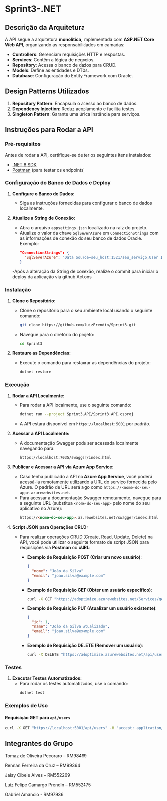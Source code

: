 # Sprint3-.NET

## Descrição da Arquitetura
A API segue a arquitetura **monolítica**, implementada com **ASP.NET Core Web API**, organizando as responsabilidades em camadas:

- **Controllers**: Gerenciam requisições HTTP e respostas.
- **Services**: Contêm a lógica de negócios.
- **Repository**: Acessa o banco de dados para CRUD.
- **Models**: Define as entidades e DTOs.
- **Database**: Configuração do Entity Framework com Oracle.

## Design Patterns Utilizados
1. **Repository Pattern**: Encapsula o acesso ao banco de dados.
2. **Dependency Injection**: Reduz acoplamento e facilita testes.
3. **Singleton Pattern**: Garante uma única instância para serviços.

## Instruções para Rodar a API

### Pré-requisitos

Antes de rodar a API, certifique-se de ter os seguintes itens instalados:

- [.NET 8 SDK](https://dotnet.microsoft.com/download)
- [Postman](https://www.postman.com/downloads/) (para testar os endpoints)

### Configuração do Banco de Dados e Deploy

1. **Configure o Banco de Dados:**
   - Siga as instruções fornecidas para configurar o banco de dados localmente.

2. **Atualize a String de Conexão:**
   - Abra o arquivo `appsettings.json` localizado na raiz do projeto.
   - Atualize o valor da chave `SqlSeverAzure` em `ConnectionStrings` com as informações de conexão do seu banco de dados Oracle. Exemplo:
     ```json
     "ConnectionStrings": {
       "SqlSeverAzure": "Data Source=seu_host:1521/seu_serviço;User ID=seu_usuario;Password=sua_senha;"
     }
     ```
   -Após a alteração da String de conexão, realize o commit para iniciar o deploy da aplicação via github Actions
### Instalação

1. **Clone o Repositório:**
   - Clone o repositório para o seu ambiente local usando o seguinte comando:
     ```bash
     git clone https://github.com/luizPrendin/Sprint3.git
     ```
   - Navegue para o diretório do projeto:
     ```bash
     cd Sprint3
     ```

2. **Restaure as Dependências:**
   - Execute o comando para restaurar as dependências do projeto:
     ```bash
     dotnet restore
     ```

### Execução

1. **Rodar a API Localmente:**
   - Para rodar a API localmente, use o seguinte comando:
     ```bash
     dotnet run --project Sprint3.API/Sprint3.API.csproj
     ```
   - A API estará disponível em `https://localhost:5001` por padrão.

2. **Acessar a API Localmente:**
   - A documentação Swagger pode ser acessada localmente navegando para:
     ```markdown
     https://localhost:7035/swagger/index.html
     ```

3. **Publicar e Acessar a API via Azure App Service:**
   - Caso tenha publicado a API no **Azure App Service**, você poderá acessá-la remotamente utilizando a URL do serviço fornecida pelo Azure. O padrão de URL será algo como `https://<nome-do-seu-app>.azurewebsites.net`.
   - Para acessar a documentação Swagger remotamente, navegue para a seguinte URL (substitua `<nome-do-seu-app>` pelo nome do seu aplicativo no Azure):
     ```markdown
     https://<nome-do-seu-app>.azurewebsites.net/swagger/index.html
     ```

4. **Script JSON para Operações CRUD:**
   - Para realizar operações CRUD (Create, Read, Update, Delete) na API, você pode utilizar o seguinte formato de script JSON para requisições via **Postman** ou **cURL**:

     - **Exemplo de Requisição POST (Criar um novo usuário)**:
       ```json
       {          
         "nome": "João da Silva",
         "email": "joao.silva@example.com"
       }
       ```

     - **Exemplo de Requisição GET (Obter um usuário específico)**:
       ```bash
       curl -X GET "https://adoptimize.azurewebsites.net/Services/getValue?value=3" -H "accept: application/json"
       ```

     - **Exemplo de Requisição PUT (Atualizar um usuário existente)**:
       ```json
       {
         "id": 1,
         "name": "João da Silva Atualizado",
         "email": "joao.silva@example.com"
       }
       ```

     - **Exemplo de Requisição DELETE (Remover um usuário)**:
       ```bash
       curl -X DELETE "https://adoptimize.azurewebsites.net/api/users/1"
       ```

### Testes

1. **Executar Testes Automatizados:**
   - Para rodar os testes automatizados, use o comando:
     ```bash
     dotnet test
     ```

### Exemplos de Uso

#### Requisição GET para `api/users`

```bash
curl -X GET "https://localhost:5001/api/users" -H "accept: application/json"
```



## Integrantes do Grupo
Tomaz de Oliveira Pecoraro – RM98499

Rennan Ferreira da Cruz – RM99364

Jaisy Cibele Alves – RM552269

Luiz Felipe Camargo Prendin – RM552475

Gabriel Amâncio - RM97936


